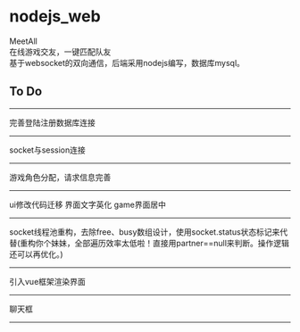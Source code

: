 # nodejs_web
MeetAll  
在线游戏交友，一键匹配队友  
基于websocket的双向通信，后端采用nodejs编写，数据库mysql。  

## To Do  
***
完善登陆注册数据库连接
***
socket与session连接
***
游戏角色分配，请求信息完善
***
ui修改代码迁移 界面文字英化 game界面居中
***
socket线程池重构，去除free、busy数组设计，使用socket.status状态标记来代替(重构你个妹妹，全部遍历效率太低啦！直接用partner==null来判断。操作逻辑还可以再优化。)
***
引入vue框架渲染界面
***
聊天框
***
